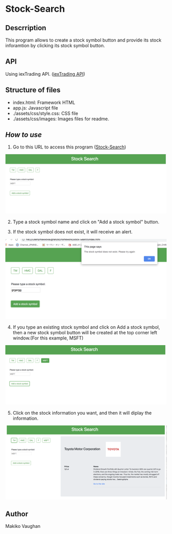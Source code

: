 # Stock-Search


## Descrription

This program allows to create a stock symbol button and provide its stock inforamtion
by clicking its stock symbol button.

## API

Using iexTrading API.
([iexTrading API](https://iextrading.com/developer/docs/#stocks))

## Structure of files 

* index.html: Framework HTML
* app.js: Javascript file
* ./assets/css/style.css: CSS file
* ./assets/css/images: Images files for readme.


***How to use***
-----------
1. Go to this URL to access this program ([Stock-Search](https://makikovaughan.github.io/Stock-Search/))

![main](./assets/images/Main.png)

2. Type a stock symbol name and click on "Add a stock symbol" button.

3. If the stock symbol does not exist, it will receive an alert.

![errorStockSymbol](./assets/images/AlertScreen1.png)

4. If you type an existing stock symbol and click on Add a stock symbol, then a new stock symbol button will be created at the top corner left window.(For this example, MSFT)

![buttonScreen](./assets/images/buttonScreen.png)

5. Click on the stock information you want, and then it will diplay the information.

![renderScreen](./assets/images/renderScreen.png)

## Author
Makiko Vaughan